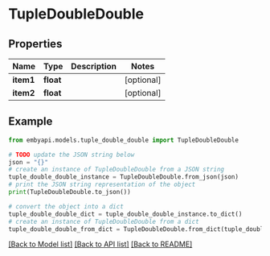 # TupleDoubleDouble


## Properties

Name | Type | Description | Notes
------------ | ------------- | ------------- | -------------
**item1** | **float** |  | [optional] 
**item2** | **float** |  | [optional] 

## Example

```python
from embyapi.models.tuple_double_double import TupleDoubleDouble

# TODO update the JSON string below
json = "{}"
# create an instance of TupleDoubleDouble from a JSON string
tuple_double_double_instance = TupleDoubleDouble.from_json(json)
# print the JSON string representation of the object
print(TupleDoubleDouble.to_json())

# convert the object into a dict
tuple_double_double_dict = tuple_double_double_instance.to_dict()
# create an instance of TupleDoubleDouble from a dict
tuple_double_double_from_dict = TupleDoubleDouble.from_dict(tuple_double_double_dict)
```
[[Back to Model list]](../README.md#documentation-for-models) [[Back to API list]](../README.md#documentation-for-api-endpoints) [[Back to README]](../README.md)


